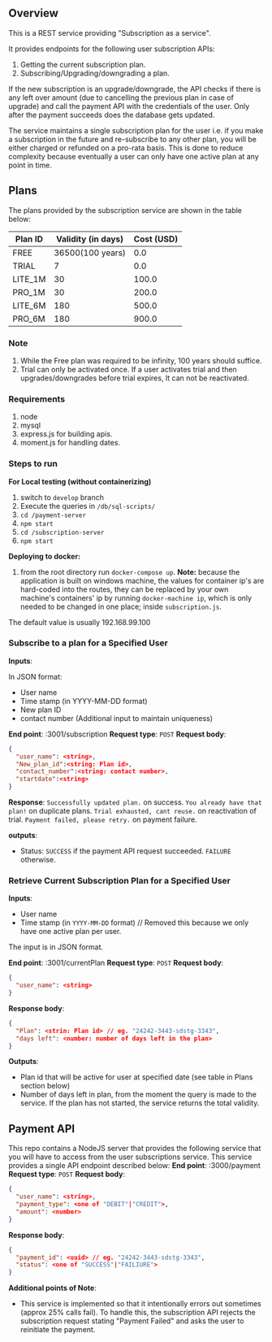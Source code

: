 
## Overview

This is a REST service providing "Subscription as a service".

It provides endpoints for the following user subscription APIs:

1. Getting the current subscription plan.
2. Subscribing/Upgrading/downgrading a plan. 

If the new subscription is an upgrade/downgrade, the API checks if there is any left over amount (due to cancelling the previous plan in case of upgrade)
 and call the payment API with the credentials of the user. Only after the payment succeeds does the database gets updated.

The service maintains a single subscription plan for the user i.e. if you make a subscription in the future and re-subscribe to any other plan,
you will be either charged or refunded on a pro-rata basis. This is done to reduce complexity because eventually a user can only have one 
active plan at any point in time.

##  Plans 

The plans provided by the subscription service are shown in the table below:

| Plan ID     | Validity (in days) | Cost (USD) 
| ----------- | ------------------ | -----------   
| FREE	      | 36500(100 years)	 | 0.0
| TRIAL	      | 7				   | 0.0
| LITE_1M	  | 30				   | 100.0
| PRO_1M	  | 30				   | 200.0
| LITE_6M	  | 180				   | 500.0
| PRO_6M	  | 180				   | 900.0

### Note
1. While the Free plan was required to be infinity, 100 years should suffice.
2. Trial can only be activated once. If a user activates trial and then upgrades/downgrades before trial expires, It can not be reactivated.


### Requirements

1. node
2. mysql
3. express.js for building apis.  
4. moment.js for handling dates.

### Steps to run

**For Local testing (without containerizing)**

1. switch to ```develop``` branch 
2. Execute the queries in ```/db/sql-scripts/```
3. ```cd /payment-server```
4. ```npm start```
5. ```cd /subscription-server```
6. ```npm start``` 

**Deploying to docker:**

1. from the root directory run ```docker-compose up```.
**Note:** because the application is built on windows machine, the values for container ip's are hard-coded into the routes, they can be replaced by your own machine's
containers' ip by running ```docker-machine ip```, which is only needed to be changed in one place; inside ```subscription.js```.

The default value is usually 192.168.99.100

###  Subscribe to a plan for a Specified User

**Inputs**:

In JSON format:

- User name
- Time stamp (in YYYY-MM-DD format)
- New plan ID
- contact number (Additional input to maintain uniqueness)

**End point**: <url>:3001/subscription
**Request type**: `POST`
**Request body**:
```json
{
  "user_name": <string>,
  "New_plan_id":<string: Plan id>,
  "contact_number":<string: contact number>,
  "startdate":<string>
}
``` 
**Response**:
```Successfully updated plan.``` on success.
```You already have that plan!``` on duplicate plans.
```Trial exhausted, cant reuse.``` on reactivation of trial.
```Payment failed, please retry.``` on payment failure.


**outputs**:
- Status: `SUCCESS` if the payment API request succeeded. `FAILURE` otherwise.

### Retrieve Current Subscription Plan for a Specified User

**Inputs**:
- User name
- Time stamp (in `YYYY-MM-DD` format) // Removed this because we only have one active plan per user.

The input is in JSON format.

**End point**: <url>:3001/currentPlan
**Request type**: `POST`
**Request body**:
```json
{
  "user_name": <string>
}
``` 
**Response body**:
```json
{
  "Plan": <strin: Plan id> // eg. "24242-3443-sdstg-3343",
  "days left": <number: number of days left in the plan>
}
```
**Outputs**:

- Plan id that will be active for user at specified date (see table in Plans section below)
- Number of days left in plan, from the moment the query is made to the service. If the plan has not started,
  the service returns the total validity.

## Payment API

This repo contains a NodeJS server that provides the following service that you will have to access from the user subscriptions service. 
This service provides a single API endpoint described below:
**End point**: <url>:3000/payment
**Request type**: `POST`
**Request body**:
```json
{
  "user_name": <string>,
  "payment_type": <one of "DEBIT"|"CREDIT">,
  "amount": <number>
}
``` 
**Response body**:
```json
{
  "payment_id": <uuid> // eg. "24242-3443-sdstg-3343",
  "status": <one of "SUCCESS"|"FAILIURE">
}
```

**Additional points of Note**:

- This service is implemented so that it intentionally errors out sometimes (approx 25% calls fail). To handle this, the subscription API rejects the       subscription request stating "Payment Failed" and asks the user
  to reinitiate the payment.



